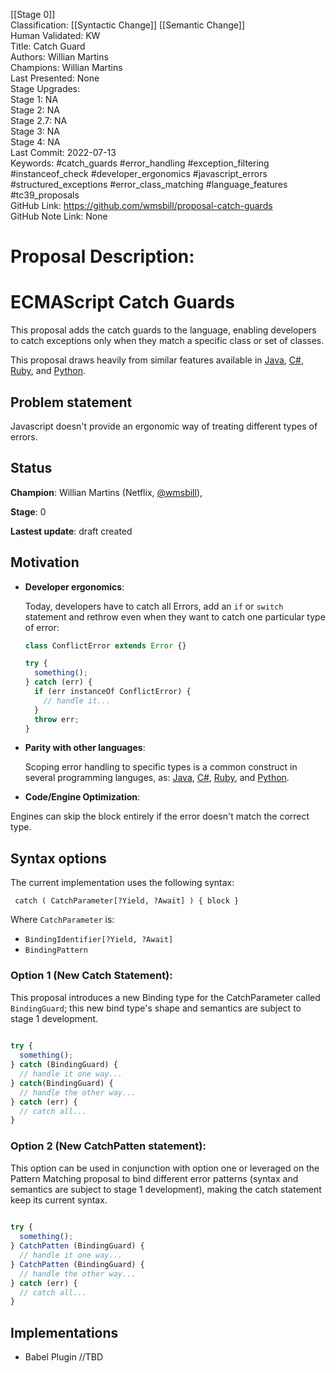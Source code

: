 [[Stage 0]]<br>Classification: [[Syntactic Change]] [[Semantic Change]]<br>Human Validated: KW<br>Title: Catch Guard<br>Authors: Willian Martins<br>Champions: Willian Martins<br>Last Presented: None<br>Stage Upgrades:<br>Stage 1: NA  
Stage 2: NA  
Stage 2.7: NA  
Stage 3: NA  
Stage 4: NA<br>Last Commit: 2022-07-13<br>Keywords: #catch_guards #error_handling #exception_filtering #instanceof_check #developer_ergonomics #javascript_errors #structured_exceptions #error_class_matching #language_features #tc39_proposals<br>GitHub Link: https://github.com/wmsbill/proposal-catch-guards <br>GitHub Note Link: None
# Proposal Description:<br>
# ECMAScript Catch Guards

This proposal adds the catch guards to the language, enabling developers to catch
exceptions only when they match a specific class or set of classes.

This proposal draws heavily from similar features available in
[Java](https://docs.oracle.com/javase/specs/jls/se7/html/jls-14.html#jls-14.20),
[C#](https://docs.microsoft.com/en-us/dotnet/csharp/language-reference/keywords/try-catch),
[Ruby](http://rubylearning.com/satishtalim/ruby_exceptions.html), and
[Python](https://docs.python.org/3/tutorial/errors.html#handling-exceptions).

## Problem statement
Javascript doesn't provide an ergonomic way of treating different types of errors.

## Status

**Champion**: 
Willian Martins (Netflix, [@wmsbill](https://twitter.com/wmsbill)),


**Stage**: 0

**Lastest update**: draft created

## Motivation

- **Developer ergonomics**:
  
  Today, developers have to catch all Errors, add an `if` or `switch` statement and 
  rethrow even when they want to catch one particular type of error:

  ```javascript
  class ConflictError extends Error {}
  
  try {
    something();
  } catch (err) {
    if (err instanceOf ConflictError) {
      // handle it...
    }
    throw err;
  }
  ```
  
- **Parity with other languages**:
  
  Scoping error handling to specific types is a common construct in several programming
  languges, as:
  [Java](https://docs.oracle.com/javase/specs/jls/se7/html/jls-14.html#jls-14.20),
  [C#](https://docs.microsoft.com/en-us/dotnet/csharp/language-reference/keywords/try-catch),
  [Ruby](http://rubylearning.com/satishtalim/ruby_exceptions.html), and
  [Python](https://docs.python.org/3/tutorial/errors.html#handling-exceptions).

  
- **Code/Engine Optimization**:

Engines can skip the block entirely if the error doesn't match the correct type.
  
## Syntax options

The current implementation uses the following syntax:
```
 catch ( CatchParameter[?Yield, ?Await] ) { block }
```

Where `CatchParameter` is:
* `BindingIdentifier[?Yield, ?Await]`
* `BindingPattern`


### Option 1 (New Catch Statement):

This proposal introduces a new Binding type for the CatchParameter called `BindingGuard`; this new bind type's shape and semantics are subject to stage 1 development.

```javascript
  
try {
  something();
} catch (BindingGuard) {
  // handle it one way...
} catch(BindingGuard) {
  // handle the other way...
} catch (err) {
  // catch all...
}
```

### Option 2 (New CatchPatten statement):

This option can be used in conjunction with option one or leveraged on the Pattern Matching proposal to bind different error patterns (syntax and semantics are subject to stage 1 development), making the catch statement keep its current syntax.


```javascript
  
try {
  something();
} CatchPatten (BindingGuard) {
  // handle it one way...
} CatchPatten (BindingGuard) {
  // handle the other way...
} catch (err) {
  // catch all...
}
```

## Implementations

* Babel Plugin //TBD
